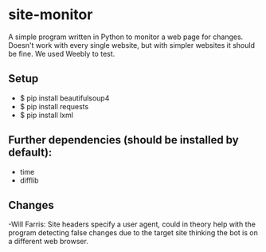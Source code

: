 # site-monitor
A simple program written in Python to monitor a web page for changes. Doesn't work with every single website, but with simpler websites it should be fine. We used Weebly to test.

## Setup
- $ pip install beautifulsoup4
- $ pip install requests
- $ pip install lxml


## Further dependencies (should be installed by default):
- time
- difflib

## Changes
-Will Farris: Site headers specify a user agent, could in theory help with the program detecting false changes due to the target site thinking the bot is on a different web browser.
